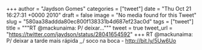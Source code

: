 
+++
author = "Jaydson Gomes"
categories = ["tweet"]
date = "Thu Oct 21 16:27:31 +0000 2010"
draft = false
image = "No media found for this Tweet"
slug = "580aa38addda80ec800f138331b4d687ef23ac0d"
tags = ["tweet"]
title = """RT @mackunaima: P/ deixar..."""
tweet = true
tweet_url = "https://twitter.com/jaydson/status/28041654592"
+++
RT @mackunaima: P/ deixar a tarde mais rápida \,,/ soco na boca - http://bit.ly/5Uw6Uo
